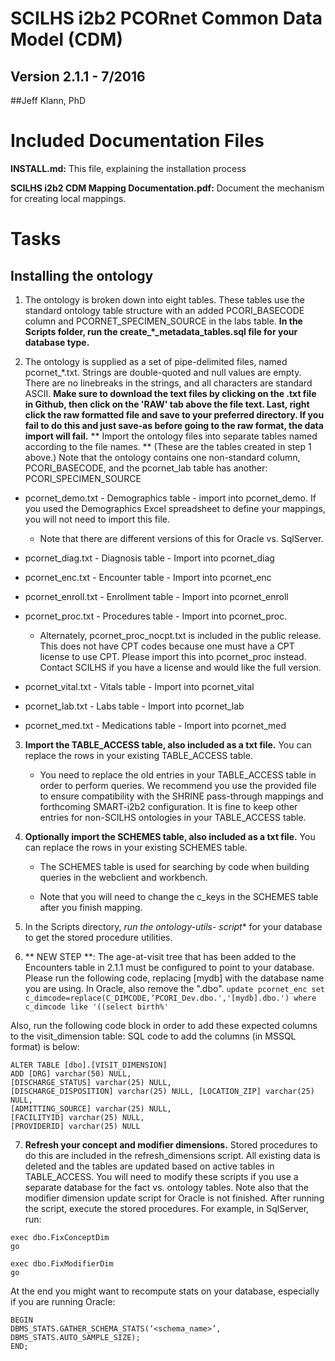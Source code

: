 # SCILHS i2b2 PCORnet Common Data Model (CDM) 
## Version 2.1.1 - 7/2016
##Jeff Klann, PhD

# Included Documentation Files

**INSTALL.md:** This file, explaining the installation process

**SCILHS i2b2 CDM Mapping Documentation.pdf:** Document the mechanism for creating local mappings. 

# Tasks

## Installing the ontology 

1. The ontology is broken down into eight tables. These tables use the standard ontology table structure with an added PCORI_BASECODE column and PCORNET_SPECIMEN_SOURCE in the labs table.
**In the Scripts folder, run the create_*_metadata_tables.sql file for your database type.**

2. The ontology is supplied as a set of pipe-delimited files, named pcornet_*.txt. Strings are double-quoted and null values are empty. There are no linebreaks in the strings, and all characters are standard ASCII. 
**Make sure to download the text files by clicking on the .txt file in Github, then click on the 'RAW' tab above the file text. Last, right click the raw formatted file and save to your preferred directory. If you fail to do this and just save-as before going to the raw format, the data import will fail.**
** Import the ontology files into separate tables named according to the file names. ** (These are the tables created in step 1 above.)
Note that the ontology contains one non-standard column, PCORI_BASECODE, and the pcornet_lab table has another: PCORI_SPECIMEN_SOURCE

  * pcornet_demo.txt - Demographics table - import into pcornet_demo. If you used the Demographics Excel spreadsheet to define your mappings, you will not need to import this file.
    * Note that there are different versions of this for Oracle vs. SqlServer.

  * pcornet_diag.txt - Diagnosis table - Import into pcornet_diag

  * pcornet_enc.txt - Encounter table - Import into pcornet_enc

  * pcornet_enroll.txt - Enrollment table - Import into pcornet_enroll

  * pcornet_proc.txt - Procedures table - Import into pcornet_proc. 

    * Alternately, pcornet_proc_nocpt.txt is included in the public release. This does not have CPT codes because one must have a CPT license to use CPT. Please import this into pcornet_proc instead. Contact SCILHS if you have a license and would like the full version.

  * pcornet_vital.txt - Vitals table - Import into pcornet_vital

  * pcornet_lab.txt - Labs table - Import into pcornet_lab

  * pcornet_med.txt - Medications table - Import into pcornet_med

3. **Import the TABLE_ACCESS table, also included as a txt file.** You can replace the rows in your existing TABLE_ACCESS table.

    * You need to replace the old entries in your TABLE_ACCESS table in order to perform queries. We recommend you use the provided file to ensure compatibility with the SHRINE pass-through mappings and forthcoming SMART-i2b2 configuration. It is fine to keep other entries for non-SCILHS ontologies in your TABLE_ACCESS table.

4. **Optionally import the SCHEMES table, also included as a txt file.** You can replace the rows in your existing SCHEMES table.

    * The SCHEMES table is used for searching by code when building queries in the webclient and workbench. 

    * Note that you will need to change the c_keys in the SCHEMES table after you finish mapping.

5. In the Scripts directory, **run the ontology-utils-* script** for your database to get the stored procedure utilities.

6. ** NEW STEP **: The age-at-visit tree that has been added to the Encounters table in 2.1.1 must be configured to point to your database. Please run the following code, replacing [mydb] with the database name you are using. In Oracle, also remove the ".dbo". 
 `update pcornet_enc set c_dimcode=replace(C_DIMCODE,’PCORI_Dev.dbo.','[mydb].dbo.') where c_dimcode like '((select birth%'`

Also, run the following code block in order to add these expected columns to the visit_dimension table:
SQL code to add the columns (in MSSQL format) is below:
```
ALTER TABLE [dbo].[VISIT_DIMENSION]
ADD [DRG] varchar(50) NULL,
[DISCHARGE_STATUS] varchar(25) NULL,
[DISCHARGE_DISPOSITION] varchar(25) NULL, [LOCATION_ZIP] varchar(25) NULL,
[ADMITTING_SOURCE] varchar(25) NULL,
[FACILITYID] varchar(25) NULL,
[PROVIDERID] varchar(25) NULL
```

7. **Refresh your concept and modifier dimensions.** Stored procedures to do this are included in the refresh_dimensions script. All existing data is deleted and the tables are updated based on active tables in TABLE_ACCESS. You will need to modify these scripts if you use a separate database for the fact vs. ontology tables. Note also that the modifier dimension update script for Oracle is not finished. After running the script, execute the stored procedures. For example, in SqlServer, run:

```
exec dbo.FixConceptDim
go

exec dbo.FixModifierDim
go
```

At the end you might want to recompute stats on your database, especially if you are running Oracle:
```
BEGIN
DBMS_STATS.GATHER_SCHEMA_STATS(‘<schema_name>’, DBMS_STATS.AUTO_SAMPLE_SIZE);
END;
```
